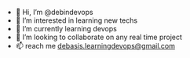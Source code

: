 - 👋 Hi, I’m @debindevops
- 👀 I’m interested in learning new techs
- 🌱 I’m currently learning devops
- 💞️ I’m looking to collaborate on any real time project
- 📫 reach me debasis.learningdevops@gmail.com 

<!---
debindevops/debindevops is a ✨ special ✨ repository because its `README.md` (this file) appears on your GitHub profile.
You can click the Preview link to take a look at your changes.
--->

